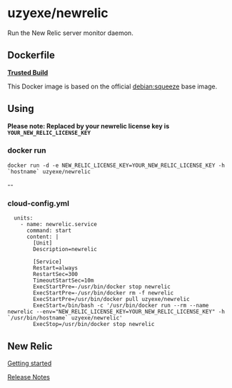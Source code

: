 # uzyexe/newrelic

Run the New Relic server monitor daemon.

## Dockerfile

[**Trusted Build**](https://index.docker.io/u/uzyexe/newrelic)

This Docker image is based on the official [debian:squeeze](https://index.docker.io/_/debian/) base image.

## Using

**Please note: Replaced by your newrelic license key is `YOUR_NEW_RELIC_LICENSE_KEY`**

### docker run


    docker run -d -e NEW_RELIC_LICENSE_KEY=YOUR_NEW_RELIC_LICENSE_KEY -h `hostname` uzyexe/newrelic

--

### cloud-config.yml

      units: 
        - name: newrelic.service
          command: start
          content: |
            [Unit]
            Description=newrelic
            
            [Service]
            Restart=always
            RestartSec=300
            TimeoutStartSec=10m
            ExecStartPre=-/usr/bin/docker stop newrelic
            ExecStartPre=-/usr/bin/docker rm -f newrelic
            ExecStartPre=/usr/bin/docker pull uzyexe/newrelic
            ExecStart=/bin/bash -c '/usr/bin/docker run --rm --name newrelic --env="NEW_RELIC_LICENSE_KEY=YOUR_NEW_RELIC_LICENSE_KEY" -h `/usr/bin/hostname` uzyexe/newrelic'
            ExecStop=/usr/bin/docker stop newrelic


## New Relic

[Getting started](https://docs.newrelic.com/docs/server/new-relic-servers)

[Release Notes](https://docs.newrelic.com/docs/releases/linux_server/)
